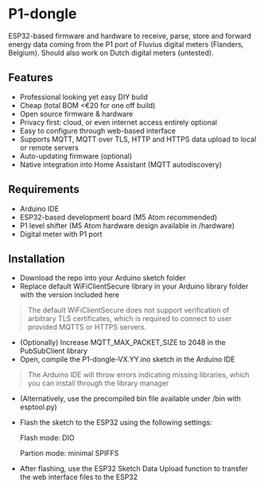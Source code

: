 # P1-dongle
ESP32-based firmware and hardware to receive, parse, store and forward energy data coming from the P1 port of Fluvius digital meters (Flanders, Belgium). Should also work on Dutch digital meters (untested).

## Features
- Professional looking yet easy DIY build
- Cheap (total BOM <€20 for one off build)
- Open source firmware & hardware
- Privacy first: cloud, or even internet access entirely optional
- Easy to configure through web-based interface
- Supports MQTT, MQTT over TLS, HTTP and HTTPS data upload to local or remote servers
- Auto-updating firmware (optional)
- Native integration into Home Assistant (MQTT autodiscovery)

## Requirements
- Arduino IDE
- ESP32-based development board (M5 Atom recommended)
- P1 level shifter (M5 Atom hardware design available in /hardware)
- Digital meter with P1 port

## Installation
- Download the repo into your Arduino sketch folder
- Replace default WiFiClientSecure library in your Arduino library folder with the version included here
> The default WiFiClientSecure does not support verification of arbitrary TLS certificates,
> which is required to connect to user provided MQTTS or HTTPS servers. 
- (Optionally) Increase MQTT_MAX_PACKET_SIZE to 2048 in the PubSubClient library
- Open, compile the P1-dongle-VX.YY.ino sketch in the Arduino IDE
> The Arduino IDE will throw errors indicating missing libraries, which you can 
> install through the library manager
- (Alternatively, use the precompiled bin file available under /bin with esptool.py)
- Flash the sketch to the ESP32 using the following settings:

    Flash mode: DIO
    
    Partion mode: minimal SPIFFS
- After flashing, use the ESP32 Sketch Data Upload function to transfer the web interface files to the ESP32
